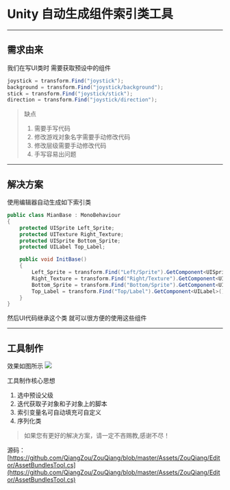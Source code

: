 # Unity 自动生成组件索引类工具 #

----------

## 需求由来 ##
我们在写UI类时 需要获取预设中的组件
```C#
joystick = transform.Find("joystick");
background = transform.Find("joystick/background");
stick = transform.Find("joystick/stick");
direction = transform.Find("joystick/direction");
```
> 缺点
> 1. 需要手写代码
> 2. 修改游戏对象名字需要手动修改代码
> 3. 修改层级需要手动修改代码
> 4. 手写容易出问题


----------
## 解决方案 ##
使用编辑器自动生成如下索引类
```C#
public class MianBase : MonoBehaviour
{
    protected UISprite Left_Sprite;
    protected UITexture Right_Texture;
    protected UISprite Bottom_Sprite;
    protected UILabel Top_Label;

    public void InitBase()
    {
        Left_Sprite = transform.Find("Left/Sprite").GetComponent<UISprite>();
        Right_Texture = transform.Find("Right/Texture").GetComponent<UITexture>();
        Bottom_Sprite = transform.Find("Bottom/Sprite").GetComponent<UISprite>();
        Top_Label = transform.Find("Top/Label").GetComponent<UILabel>();
    }
}
```
然后UI代码继承这个类 
就可以很方便的使用这些组件


----------
## 工具制作 ##
效果如图所示
![](https://i.imgur.com/I8JRpRD.png)

工具制作核心思想
1. 选中预设父级
2. 迭代获取子对象和子对象上的脚本
3. 索引变量名可自动填充可自定义
4. 序列化类


> 如果您有更好的解决方案，请一定不吝赐教,感谢不尽！

源码：[https://github.com/QiangZou/ZouQiang/blob/master/Assets/ZouQiang/Editor/AssetBundlesTool.cs](https://github.com/QiangZou/ZouQiang/blob/master/Assets/ZouQiang/Editor/AssetBundlesTool.cs)